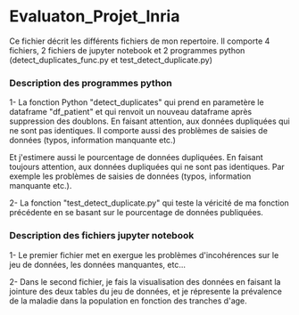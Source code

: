 # Evaluaton_Projet_Inria

Ce fichier décrit les différents fichiers de mon repertoire.
Il comporte 4 fichiers, 2 fichiers de jupyter notebook et 2 programmes python (detect_duplicates_func.py et test_detect_duplicate.py)


### Description des programmes python 

1- La fonction Python "detect_duplicates" qui prend en parametère le dataframe "df_patient" et qui renvoit un nouveau dataframe 
après suppression des doublons. En faisant attention, aux données dupliquées qui ne sont pas identiques. Il comporte aussi 
des problèmes de saisies de données (typos, information manquante etc.)

Et j'estimere aussi le pourcentage de données dupliquées. En faisant toujours attention, aux données dupliquées qui ne sont pas identiques. 
Par exemple les problèmes de saisies de données (typos, information manquante etc.).

2- La fonction "test_detect_duplicate.py" qui teste la véricité de ma fonction précédente en se basant sur le pourcentage de données publiquées.


### Description des fichiers jupyter notebook

1- Le premier fichier met en exergue les problèmes d'incohérences sur le jeu de données, les données manquantes, etc...

2- Dans le second fichier, je fais la visualisation des données en faisant la jointure des deux tables du jeu de données, 
et je répresente la prévalence de la maladie dans la population en fonction des tranches d'age.
